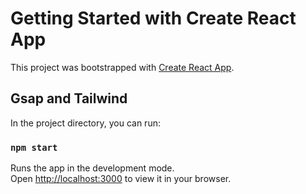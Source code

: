 # Getting Started with Create React App

This project was bootstrapped with [Create React App](https://github.com/facebook/create-react-app).

## Gsap and Tailwind

In the project directory, you can run:

### `npm start`

Runs the app in the development mode.\
Open [http://localhost:3000](http://localhost:3000) to view it in your browser.
